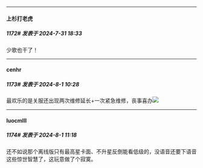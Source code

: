﻿
*****

####  上杉打老虎  
##### 1172#       发表于 2024-7-31 18:33

少歌也干了！


*****

####  cenhr  
##### 1173#       发表于 2024-8-1 10:28

最欢乐的是关服还出现两次维修延长+一次紧急维修，丧事喜办<img src="https://static.saraba1st.com/image/smiley/face2017/066.png" referrerpolicy="no-referrer">


*****

####  luocmlll  
##### 1174#       发表于 2024-8-1 11:18

还不如说那个离线版只有最高星卡面、不升星反倒能看低级的，没语音还要下语音这些惊世智慧了，这玩意做了个寂寞。

